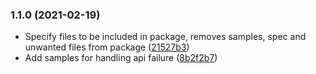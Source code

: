 ### 1.1.0 (2021-02-19)

*  Specify files to be included in package, removes samples, spec and unwanted files from package ([21527b3](https://github.com/paypal/Payouts-NodeJS-SDK/pull/4/commits/21527b323888037c68fc976c6d988c843f819b9f))
*  Add samples for handling api failure ([8b2f2b7](https://github.com/paypal/Payouts-NodeJS-SDK/commit/8b2f2b70ac60f18bde038a46c11408547d671e30))